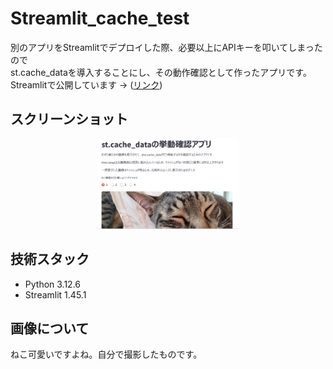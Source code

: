 # Streamlit_cache_test
別のアプリをStreamlitでデプロイした際、必要以上にAPIキーを叩いてしまったので  
st.cache_dataを導入することにし、その動作確認として作ったアプリです。  
Streamlitで公開しています → ([リンク]())  

## スクリーンショット
<p align="center">
  <img src="ss.png" width="45%" />
</p>

## 技術スタック
- Python 3.12.6
- Streamlit 1.45.1

## 画像について
ねこ可愛いですよね。自分で撮影したものです。